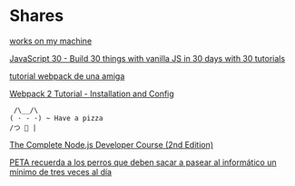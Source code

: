 # Shares

[works on my machine](https://rlv.zcache.com/works_on_my_machine_classic_round_sticker-r56ce1cc314be46efbe749e9c58c761d5_v9waf_8byvr_540.jpg)

[JavaScript 30 - Build 30 things with vanilla JS in 30 days with 30 tutorials](https://javascript30.com/)

[tutorial webpack de una amiga](https://www.kirstencassidy.com/tag/webpack/)

[Webpack 2 Tutorial - Installation and Config](https://www.youtube.com/watch?v=JdGnYNtuEtE&list=PLkEZWD8wbltnRp6nRR8kv97RbpcUdNawY)

```
 /\__/\
( · - ·) ~ Have a pizza
/つ 🍕 |
```

[The Complete Node.js Developer Course (2nd Edition)](https://www.udemy.com/the-complete-nodejs-developer-course-2/)

[PETA recuerda a los perros que deben sacar a pasear al informático un mínimo de tres veces al día](http://www.elmundotoday.com/2017/10/peta-recuerda-a-los-perros-que-deben-sacar-a-pasear-al-informatico-un-minimo-de-tres-veces-al-dia/)